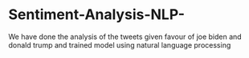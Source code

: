 # Sentiment-Analysis-NLP-
We have done the analysis of the tweets given favour of joe biden and donald trump and trained model using natural language processing
